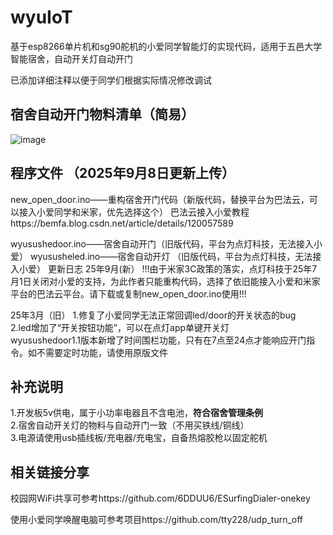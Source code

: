# wyuIoT
基于esp8266单片机和sg90舵机的小爱同学智能灯的实现代码，适用于五邑大学智能宿舍，自动开关灯自动开门  



已添加详细注释以便于同学们根据实际情况修改调试
## 宿舍自动开门物料清单（简易）
![image](https://github.com/MYHealer/wyuIoT/assets/141480264/4a1f4b83-266a-4931-90eb-25fff0989f52)
## 程序文件  （2025年9月8日更新上传）
new_open_door.ino——重构宿舍开门代码（新版代码，替换平台为巴法云，可以接入小爱同学和米家，优先选择这个）
巴法云接入小爱教程https://bemfa.blog.csdn.net/article/details/120057589

wyusushedoor.ino——宿舍自动开门（旧版代码，平台为点灯科技，无法接入小爱）
wyususheled.ino——宿舍自动开灯 （旧版代码，平台为点灯科技，无法接入小爱）
更新日志
25年9月(新）
!!!由于米家3C政策的落实，点灯科技于25年7月1日关闭对小爱的支持，为此作者只能重构代码，选择了依旧能接入小爱和米家平台的巴法云平台。请下载或复制new_open_door.ino使用!!!

25年3月（旧）
1.修复了小爱同学无法正常回调led/door的开关状态的bug  
2.led增加了“开关按钮功能”，可以在点灯app单键开关灯  
wyusushedoor1.1版本新增了时间围栏功能，只有在7点至24点才能响应开门指令。如不需要定时功能，请使用原版文件
## 补充说明
1.开发板5v供电，属于小功率电器且不含电池，**符合宿舍管理条例**  
2.宿舍自动开关灯的物料与自动开门一致（不用买铁线/铜线）  
3.电源请使用usb插线板/充电器/充电宝，自备热熔胶枪以固定舵机
## 相关链接分享
校园网WiFi共享可参考https://github.com/6DDUU6/ESurfingDialer-onekey

使用小爱同学唤醒电脑可参考项目https://github.com/tty228/udp_turn_off
